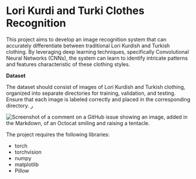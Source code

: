 # Lori Kurdi and Turki Clothes Recognition
This project aims to develop an image recognition system that can accurately differentiate between traditional Lori Kurdish and Turkish clothing. By leveraging deep learning techniques, specifically Convolutional Neural Networks (CNNs), the system can learn to identify intricate patterns and features characteristic of these clothing styles.

**Dataset**

The dataset should consist of images of Lori Kurdish and Turkish clothing, organized into separate directories for training, validation, and testing. Ensure that each image is labeled correctly and placed in the corresponding directory.
ر

![Screenshot of a comment on a GitHub issue showing an image, added in the Markdown, of an Octocat smiling and raising a tentacle.](file:///C:/Users/Mohammad/Desktop/output.png)

The project requires the following libraries:

- torch
- torchvision
- numpy
- matplotlib
- Pillow
